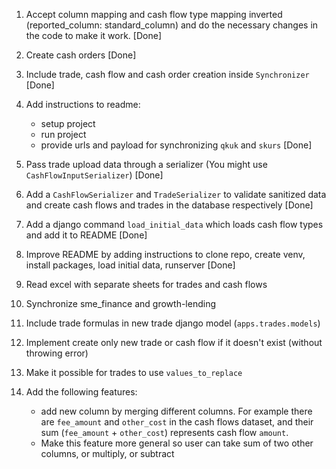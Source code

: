 1. Accept column mapping and cash flow type mapping inverted (reported_column: standard_column) and do the necessary
   changes in the code to make it work. [Done]
2. Create cash orders [Done]
3. Include trade, cash flow and cash order creation inside `Synchronizer` [Done]
4. Add instructions to readme:
    - setup project
    - run project
    - provide urls and payload for synchronizing `qkuk` and `skurs` [Done]
5. Pass trade upload data through a serializer (You might use `CashFlowInputSerializer`) [Done]
6. Add a `CashFlowSerializer` and `TradeSerializer` to validate sanitized data and create cash flows and trades in the
   database respectively [Done]
7. Add a django command `load_initial_data` which loads cash flow types and add it to README [Done]
8. Improve README by adding instructions to clone repo, create venv, install packages, load initial data,
   runserver [Done]

9. Read excel with separate sheets for trades and cash flows
10. Synchronize sme_finance and growth-lending
11. Include trade formulas in new trade django model (`apps.trades.models`)
12. Implement create only new trade or cash flow if it doesn't exist (without throwing error)
13. Make it possible for trades to use `values_to_replace`
14. Add the following features:
    - add new column by merging different columns. For example there are `fee_amount` and `other_cost`
      in the cash flows dataset, and their sum (`fee_amount` + `other_cost`) represents cash flow `amount`.
    - Make this feature more general so user can take sum of two other columns, or multiply, or subtract

